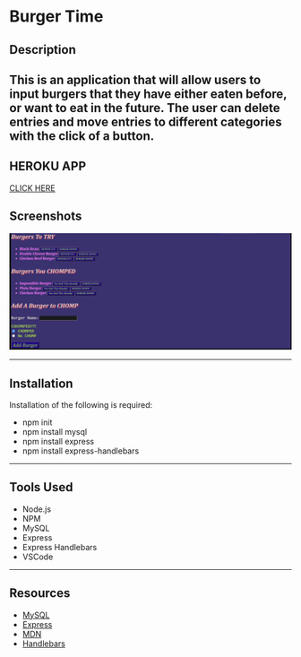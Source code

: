 # Burger Time

## **Description**
This is an application that will allow users to input burgers that they have either eaten before, or want to eat in the future. The user can delete entries and move entries to different categories with the click of a button.
---
## **HEROKU APP**
[CLICK HERE](https://thawing-meadow-67728.herokuapp.com/)


## Screenshots
![APP](public/assets/img/Capture.PNG)


---

## **Installation**
Installation of the following is required:
* npm init
* npm install mysql
* npm install express
* npm install express-handlebars

---

## **Tools Used**

* Node.js
* NPM
* MySQL
* Express
* Express Handlebars
* VSCode

---

## **Resources**

* [MySQL](https://www.npmjs.com/package/mysql)
* [Express](https://www.npmjs.com/package/express)
* [MDN](https://developer.mozilla.org/en-US/docs/Web/JavaScript)
* [Handlebars](https://www.npmjs.com/package/express-handlebars)
